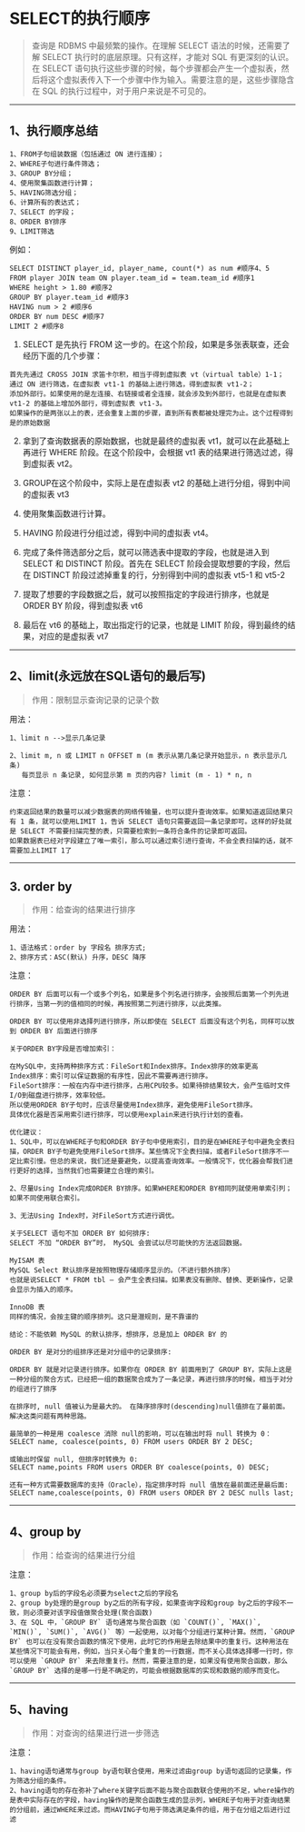 # SELECT的执行顺序
> 查询是 RDBMS 中最频繁的操作。在理解 SELECT 语法的时候，还需要了解 SELECT 执行时的底层原理。只有这样，才能对 SQL 有更深刻的认识。在 SELECT 语句执行这些步骤的时候，每个步骤都会产生一个虚拟表，然后将这个虚拟表传入下一个步骤中作为输入。需要注意的是，这些步骤隐含在 SQL 的执行过程中，对于用户来说是不可见的。
---

## 1、执行顺序总结
```
1、FROM子句组装数据（包括通过 ON 进行连接）；
2、WHERE子句进行条件筛选；
3、GROUP BY分组；
4、使用聚集函数进行计算； 
5、HAVING筛选分组； 
6、计算所有的表达式； 
7、SELECT 的字段；
8、ORDER BY排序
9、LIMIT筛选
```

例如：
```
SELECT DISTINCT player_id, player_name, count(*) as num #顺序4、5
FROM player JOIN team ON player.team_id = team.team_id #顺序1
WHERE height > 1.80 #顺序2
GROUP BY player.team_id #顺序3
HAVING num > 2 #顺序6
ORDER BY num DESC #顺序7
LIMIT 2 #顺序8
```

1. SELECT 是先执行 FROM 这一步的。在这个阶段，如果是多张表联查，还会经历下面的几个步骤：
```
首先先通过 CROSS JOIN 求笛卡尔积，相当于得到虚拟表 vt（virtual table）1-1；
通过 ON 进行筛选，在虚拟表 vt1-1 的基础上进行筛选，得到虚拟表 vt1-2；
添加外部行。如果使用的是左连接、右链接或者全连接，就会涉及到外部行，也就是在虚拟表 vt1-2 的基础上增加外部行，得到虚拟表 vt1-3。
如果操作的是两张以上的表，还会重复上面的步骤，直到所有表都被处理完为止。这个过程得到是的原始数据
```

2. 拿到了查询数据表的原始数据，也就是最终的虚拟表 vt1，就可以在此基础上再进行 WHERE 阶段。在这个阶段中，会根据 vt1 表的结果进行筛选过滤，得到虚拟表 vt2。

3. GROUP在这个阶段中，实际上是在虚拟表 vt2 的基础上进行分组，得到中间的虚拟表 vt3

4. 使用聚集函数进行计算。

5. HAVING 阶段进行分组过滤，得到中间的虚拟表 vt4。 

6. 完成了条件筛选部分之后，就可以筛选表中提取的字段，也就是进入到 SELECT 和 DISTINCT 阶段。首先在 SELECT 阶段会提取想要的字段，然后在 DISTINCT 阶段过滤掉重复的行，分别得到中间的虚拟表 vt5-1 和 vt5-2

7. 提取了想要的字段数据之后，就可以按照指定的字段进行排序，也就是 ORDER BY 阶段，得到虚拟表 vt6

8. 最后在 vt6 的基础上，取出指定行的记录，也就是 LIMIT 阶段，得到最终的结果，对应的是虚拟表 vt7
---


## 2、limit(永远放在SQL语句的最后写)
> 作用：限制显示查询记录的记录个数

用法：
```
1、limit n -->显示几条记录

2、limit m, n 或 LIMIT n OFFSET m (m 表示从第几条记录开始显示，n 表示显示几条)
   每页显示 n 条记录, 如何显示第 m 页的内容? limit (m - 1) * n, n
```

注意：
```
约束返回结果的数量可以减少数据表的网络传输量，也可以提升查询效率。如果知道返回结果只有 1 条，就可以使用LIMIT 1，告诉 SELECT 语句只需要返回一条记录即可。这样的好处就是 SELECT 不需要扫描完整的表，只需要检索到一条符合条件的记录即可返回。
如果数据表已经对字段建立了唯一索引，那么可以通过索引进行查询，不会全表扫描的话，就不需要加上LIMIT 1了
```
---


## 3. order by
> 作用：给查询的结果进行排序

用法：
```
1、语法格式：order by 字段名 排序方式;
2、排序方式：ASC(默认) 升序，DESC 降序
```

注意：
```
ORDER BY 后面可以有一个或多个列名，如果是多个列名进行排序，会按照后面第一个列先进行排序，当第一列的值相同的时候，再按照第二列进行排序，以此类推。

ORDER BY 可以使用非选择列进行排序，所以即使在 SELECT 后面没有这个列名，同样可以放到 ORDER BY 后面进行排序
```

```
关于ORDER BY字段是否增加索引：

在MySQL中，支持两种排序方式：FileSort和Index排序。Index排序的效率更高
Index排序：索引可以保证数据的有序性，因此不需要再进行排序。
FileSort排序：一般在内存中进行排序，占用CPU较多。如果待排结果较大，会产生临时文件I/O到磁盘进行排序，效率较低。
所以使用ORDER BY子句时，应该尽量使用Index排序，避免使用FileSort排序。
具体优化器是否采用索引进行排序，可以使用explain来进行执行计划的查看。

优化建议：
1、SQL中，可以在WHERE子句和ORDER BY子句中使用索引，目的是在WHERE子句中避免全表扫描，ORDER BY子句避免使用FileSort排序。某些情况下全表扫描，或者FileSort排序不一定比索引慢。但总的来说，我们还是要避免，以提高查询效率。一般情况下，优化器会帮我们进行更好的选择，当然我们也需要建立合理的索引。

2、尽量Using Index完成ORDER BY排序。如果WHERE和ORDER BY相同列就使用单索引列；如果不同使用联合索引。

3、无法Using Index时，对FileSort方式进行调优。
```

```
关于SELECT 语句不加 ORDER BY 如何排序:
SELECT 不加 “ORDER BY”时， MySQL 会尝试以尽可能快的方法返回数据。

MyISAM 表
MySQL Select 默认排序是按照物理存储顺序显示的。（不进行额外排序）
也就是说SELECT * FROM tbl – 会产生全表扫描。如果表没有删除、替换、更新操作，记录会显示为插入的顺序。

InnoDB 表
同样的情况，会按主键的顺序排列。这只是潜规则，是不靠谱的

结论：不能依赖 MySQL 的默认排序，想排序，总是加上 ORDER BY 的
```

```
ORDER BY 是对分的组排序还是对分组中的记录排序:

ORDER BY 就是对记录进行排序。如果你在 ORDER BY 前面用到了 GROUP BY，实际上这是一种分组的聚合方式，已经把一组的数据聚合成为了一条记录，再进行排序的时候，相当于对分的组进行了排序
```

```
在排序时, null 值被认为是最大的。 在降序排序时(descending)null值排在了最前面。解决这类问题有两种思路。

最简单的一种是用 coalesce 消除 null的影响，可以在输出时将 null 转换为 0：
SELECT name, coalesce(points, 0) FROM users ORDER BY 2 DESC; 

或输出时保留 null, 但排序时转换为 0: 
SELECT name,points FROM users ORDER BY coalesce(points, 0) DESC; 

还有一种方式需要数据库的支持（Oracle），指定排序时将 null 值放在最前面还是最后面: 
SELECT name,coalesce(points, 0) FROM users ORDER BY 2 DESC nulls last;
```
---


## 4、group by
> 作用：给查询的结果进行分组

注意：
```
1、group by后的字段名必须要为select之后的字段名
2、group by处理的是group by之后的所有字段，如果查询字段和group by之后的字段不一致，则必须要对该字段值做聚合处理(聚合函数)
3、在 SQL 中，`GROUP BY` 语句通常与聚合函数（如 `COUNT()`, `MAX()`, `MIN()`, `SUM()`, `AVG()` 等）一起使用，以对每个分组进行某种计算。然而，`GROUP BY` 也可以在没有聚合函数的情况下使用，此时它的作用是去除结果中的重复行。这种用法在某些情况下可能会有用，例如，当只关心每个重复的一行数据，而不关心具体选择哪一行时，你可以使用 `GROUP BY` 来去除重复行。然而，需要注意的是，如果没有使用聚合函数，那么 `GROUP BY` 选择的是哪一行是不确定的，可能会根据数据库的实现和数据的顺序而变化。
```
---


## 5、having
> 作用：对查询的结果进行进一步筛选

注意：
```
1、having语句通常与group by语句联合使用，用来过滤由group by语句返回的记录集，作为筛选分组的条件。
2、having语句的存在弥补了where关键字后面不能与聚合函数联合使用的不足，where操作的是表中实际存在的字段，having操作的是聚合函数生成的显示列，WHERE子句用于对查询结果的分组前，通过WHERE来过滤。而HAVING子句用于筛选满足条件的组，用于在分组之后进行过滤
```
